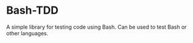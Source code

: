 # Bash-TDD
A simple library for testing code using Bash. Can be used to test Bash or other languages.
